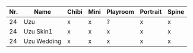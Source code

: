 | Nr. | Name        | Chibi | Mini | Playroom | Portrait | Spine |
| --- | ----------- | ----- | ---- | -------- | -------- | ----- |
| 24  | Uzu         | x     | x    | ?        | x        | x     |
| 24  | Uzu Skin1   | x     | x    | x        | x        | x     |
| 24  | Uzu Wedding | x     | x    | x        | x        | x     |
